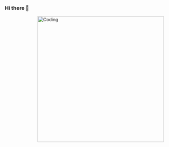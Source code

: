 ### Hi there 👋
<img align="right" alt="Coding" width="400" src="[[https://www.google.com/url?sa=i&url=https%3A%2F%2Fgithub.com%2Frudrabarad%2FGifs&psig=AOvVaw1tpbewJhMGx0MyCm6zN_SK&ust=1683437673431000&source=images&cd=vfe&ved=0CBEQjRxqFwoTCNCC8ZT83_4CFQAAAAAdAAAAABAY](https://camo.githubusercontent.com/c1dcb74cc1c1835b1d716f5051499a2814c683c806b15f04b0eba492863703e9/68747470733a2f2f63646e2e6472696262626c652e636f6d2f75736572732f3733303730332f73637265656e73686f74732f363538313234332f6176656e746f2e676966)](https://www.google.com/url?sa=i&url=https%3A%2F%2Fgithub.com%2Fpayalthummar&psig=AOvVaw3NuXfRQt6HXNqULyO46tP7&ust=1683437878355000&source=images&cd=vfe&ved=0CBEQjRxqFwoTCLCD5Pb83_4CFQAAAAAdAAAAABAE)](https://cdn.dribbble.com/users/1162077/screenshots/3848914/programmer.gif)">
<!--
**IroshPerera/IroshPerera** is a ✨ _special_ ✨ repository because its `README.md` (this file) appears on your GitHub profile.

Here are some ideas to get you started:

- 🔭 I’m currently working on ...
- 🌱 I’m currently learning ...
- 👯 I’m looking to collaborate on ...
- 🤔 I’m looking for help with ...
- 💬 Ask me about ...
- 📫 How to reach me: ...
- 😄 Pronouns: ...
- ⚡ Fun fact: ...
-->
